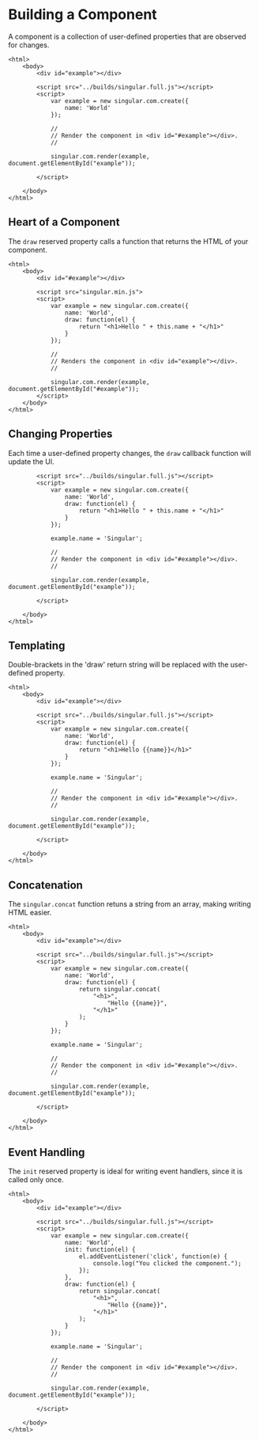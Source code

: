 # Building a Component

A component is a collection of user-defined properties that are observed for changes.

    <html>
        <body>
            <div id="example"></div>

            <script src="../builds/singular.full.js"></script>
            <script>
                var example = new singular.com.create({
                    name: 'World'
                });

                //
                // Render the component in <div id="#example"></div>.
                //

                singular.com.render(example, document.getElementById("example"));

            </script>

        </body>
    </html>

## Heart of a Component

The `draw` reserved property calls a function that returns the HTML of your component.

    <html>
        <body>
            <div id="#example"></div>

            <script src="singular.min.js">
            <script>
                var example = new singular.com.create({
                    name: 'World',
                    draw: function(el) {
                        return "<h1>Hello " + this.name + "</h1>"
                    }
                });

                //
                // Renders the component in <div id="example"></div>.
                //

                singular.com.render(example, document.getElementById("#example"));
            </script>
        </body>
    </html>

## Changing Properties

Each time a user-defined property changes, the `draw` callback function will update the UI.
    <html>
        <body>
            <div id="example"></div>

            <script src="../builds/singular.full.js"></script>
            <script>
                var example = new singular.com.create({
                    name: 'World',
                    draw: function(el) {
                        return "<h1>Hello " + this.name + "</h1>"
                    }
                });

                example.name = 'Singular';
                
                //
                // Render the component in <div id="#example"></div>.
                //

                singular.com.render(example, document.getElementById("example"));

            </script>

        </body>
    </html>

## Templating

Double-brackets in the 'draw' return string will be replaced with the user-defined property.

    <html>
        <body>
            <div id="example"></div>

            <script src="../builds/singular.full.js"></script>
            <script>
                var example = new singular.com.create({
                    name: 'World',
                    draw: function(el) {
                        return "<h1>Hello {{name}}</h1>"
                    }
                });

                example.name = 'Singular';

                //
                // Render the component in <div id="#example"></div>.
                //

                singular.com.render(example, document.getElementById("example"));

            </script>

        </body>
    </html>

## Concatenation

The `singular.concat` function retuns a string from an array, making writing HTML easier.

    <html>
        <body>
            <div id="example"></div>

            <script src="../builds/singular.full.js"></script>
            <script>
                var example = new singular.com.create({
                    name: 'World',
                    draw: function(el) {
                        return singular.concat(
                            "<h1>",
                                "Hello {{name}}",
                            "</h1>"
                        );
                    }
                });

                example.name = 'Singular';

                //
                // Render the component in <div id="#example"></div>.
                //

                singular.com.render(example, document.getElementById("example"));

            </script>

        </body>
    </html>

## Event Handling

The `init` reserved property is ideal for writing event handlers, since it is called only once.
    
    <html>
        <body>
            <div id="example"></div>

            <script src="../builds/singular.full.js"></script>
            <script>
                var example = new singular.com.create({
                    name: 'World',
                    init: function(el) {
                        el.addEventListener('click', function(e) {
                            console.log("You clicked the component.");
                        });
                    },
                    draw: function(el) {
                        return singular.concat(
                            "<h1>",
                                "Hello {{name}}",
                            "</h1>"
                        );
                    }
                });

                example.name = 'Singular';

                //
                // Render the component in <div id="#example"></div>.
                //

                singular.com.render(example, document.getElementById("example"));

            </script>

        </body>
    </html>
